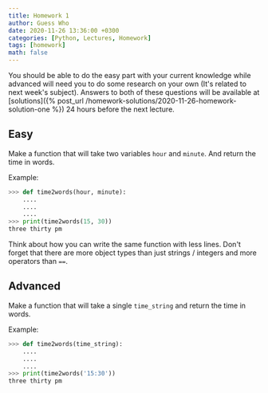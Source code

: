 ```yaml
---
title: Homework 1
author: Guess Who
date: 2020-11-26 13:36:00 +0300
categories: [Python, Lectures, Homework]
tags: [homework]
math: false
---
```


You should be able to do the easy part with your current knowledge while advanced will need you to do some research on your own (It's related to next week's subject). Answers to both of these questions will be available at [solutions]({% post_url /homework-solutions/2020-11-26-homework-solution-one %}) 24 hours before the next lecture.

## Easy

Make a function that will take two variables `hour` and `minute`. And return the time in words.

Example:

```python
>>> def time2words(hour, minute):
    ....
    ....
    ....
>>> print(time2words(15, 30))
three thirty pm
```

Think about how you can write the same function with less lines. Don't forget that there are more object types than just strings / integers and more operators than `==`.

## Advanced

Make a function that will take a single `time_string` and return the time in words.

Example:

```python
>>> def time2words(time_string):
    ....
    ....
    ....
>>> print(time2words('15:30'))
three thirty pm
```
